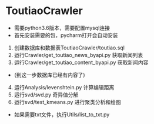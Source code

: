 # ToutiaoCrawler

* 需要python3.6版本，需要配置mysql连接 </br>
* 首先安装需要的包，pycharm打开会自动安装 </br>

1. 创建数据库和数据表ToutiaoCrawler/toutiao.sql
2. 运行Crawler/get_toutiao_news_byapi.py 获取新闻列表
3. 运行Crawler/get_toutiao_content_byapi.py 获取新闻内容</br>
* (到这一步数据库已经有内容了) </br>

4. 运行Analysis/levenshtein.py 计算编辑距离
5. 运行svd/svd.py 奇异值分解
6. 运行svd/test_kmeans.py 进行聚类分析和绘图

* 如果需要txt文件，执行Utils/list_to_txt.py
  

